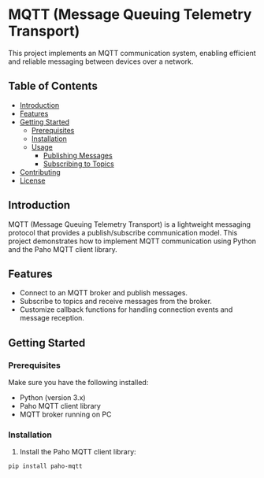 # MQTT (Message Queuing Telemetry Transport)

This project implements an MQTT communication system, enabling efficient and reliable messaging between devices over a network.

## Table of Contents
- [Introduction](#introduction)
- [Features](#features)
- [Getting Started](#getting-started)
  - [Prerequisites](#prerequisites)
  - [Installation](#installation)
  - [Usage](#usage)
    - [Publishing Messages](#publishing-messages)
    - [Subscribing to Topics](#subscribing-to-topics)
- [Contributing](#contributing)
- [License](#license)

## Introduction
MQTT (Message Queuing Telemetry Transport) is a lightweight messaging protocol that provides a publish/subscribe communication model. This project demonstrates how to implement MQTT communication using Python and the Paho MQTT client library.

## Features
- Connect to an MQTT broker and publish messages.
- Subscribe to topics and receive messages from the broker.
- Customize callback functions for handling connection events and message reception.

## Getting Started
### Prerequisites
Make sure you have the following installed:
- Python (version 3.x)
- Paho MQTT client library
- MQTT broker running on PC

### Installation
1. Install the Paho MQTT client library:
```bash
pip install paho-mqtt
